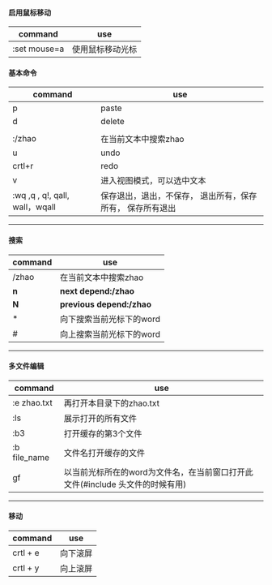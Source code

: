 
#### 启用鼠标移动

|command|use|
|---|---|
|:set mouse=a|使用鼠标移动光标|



#### 基本命令

|command|use|
|---|---|
|p|paste|
|d|delete|
|||
|:/zhao|在当前文本中搜索zhao|
|u|undo|
|crtl+r|redo|
|v|进入视图模式，可以选中文本|
|:wq ,q , q!, qall, wall，wqall|保存退出，退出，不保存， 退出所有，保存所有， 保存所有退出|

---
#### 搜索

|command|use|
|---|---|
|/zhao|在当前文本中搜索zhao|
|**n**|**next depend:/zhao**|
|**N**|**previous depend:/zhao**|
|\*|向下搜索当前光标下的word|
|\#|向上搜索当前光标下的word|

----

#### 多文件编辑

|command|use|
|----|----|
|:e zhao.txt|再打开本目录下的zhao.txt|
|:ls|展示打开的所有文件|
|:b3|打开缓存的第3个文件|
|:b file_name|文件名打开缓存的文件|
|gf|以当前光标所在的word为文件名，在当前窗口打开此文件(#include 头文件的时候有用)|

---
#### 移动

| command | use |
|-----|-----|
|crtl + e| 向下滚屏|
|crtl + y| 向上滚屏|


####
